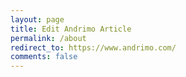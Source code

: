 ```yaml
---
layout: page
title: Edit Andrimo Article
permalink: /about
redirect_to: https://www.andrimo.com/
comments: false
---  
```

